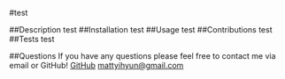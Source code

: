 
#test

##Description
test
##Installation
test
##Usage
test
##Contributions
test
##Tests
test

##Questions
If you have any questions please feel free to contact me via email or GitHub!
[GitHub]("https://www.github.com/Myhyun)
mattyihyun@gmail.com
